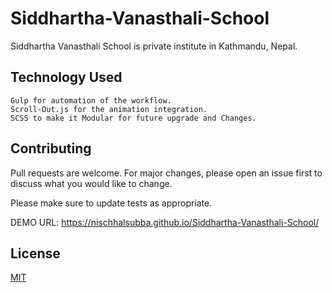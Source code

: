 # Siddhartha-Vanasthali-School

Siddhartha Vanasthali School is private institute in Kathmandu, Nepal.

## Technology Used

```
Gulp for automation of the workflow.
Scroll-Out.js for the animation integration.
SCSS to make it Modular for future upgrade and Changes.
```


## Contributing
Pull requests are welcome. For major changes, please open an issue first to discuss what you would like to change.

Please make sure to update tests as appropriate.

DEMO URL: https://nischhalsubba.github.io/Siddhartha-Vanasthali-School/

## License
[MIT](https://choosealicense.com/licenses/mit/)


